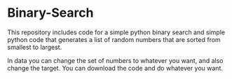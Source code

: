 # Binary-Search
This repository includes code for a simple python binary search and simple python code that generates a list of random numbers that are sorted from smallest to largest.

In data you can change the set of numbers to whatever you want, and also change the target. You can download the code and do whatever you want.
